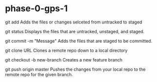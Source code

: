 # phase-0-gps-1

git add
Adds the files or changes selceted from untracked to staged

git status
Displays the files that are untracked, unstaged, and staged.

git commit -m "Message"
Adds the files that are staged to be committed.

git clone URL
Clones a remote repo down to a local directory

git checkout -b new-branch
Creates a new feature branch

git push origin master
Pushes the changes from your local repo to the remote repo for the given branch.
